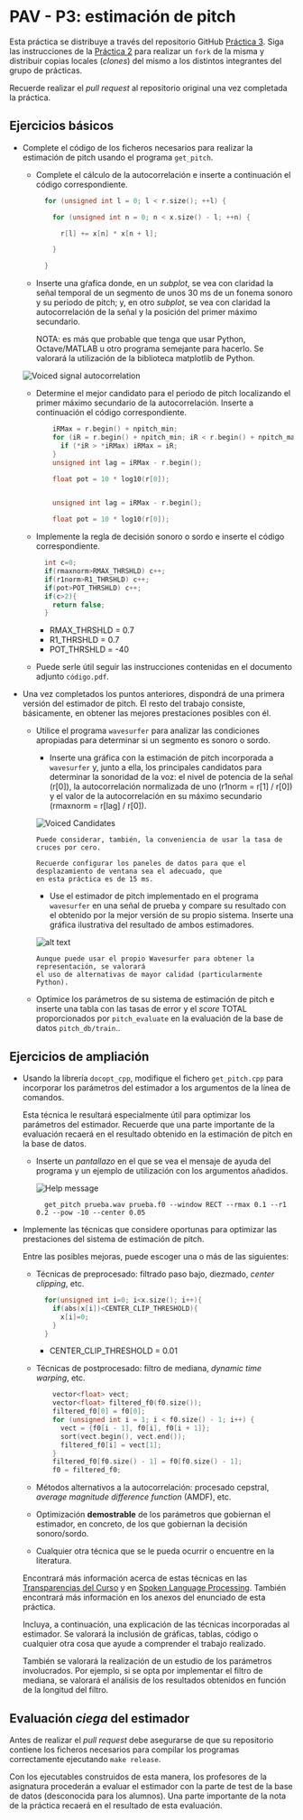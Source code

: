PAV - P3: estimación de pitch
=============================

Esta práctica se distribuye a través del repositorio GitHub [Práctica 3](https://github.com/albino-pav/P3).
Siga las instrucciones de la [Práctica 2](https://github.com/albino-pav/P2) para realizar un `fork` de la
misma y distribuir copias locales (*clones*) del mismo a los distintos integrantes del grupo de prácticas.

Recuerde realizar el *pull request* al repositorio original una vez completada la práctica.

Ejercicios básicos
------------------

- Complete el código de los ficheros necesarios para realizar la estimación de pitch usando el programa
  `get_pitch`.

   * Complete el cálculo de la autocorrelación e inserte a continuación el código correspondiente.
      ```cpp
        for (unsigned int l = 0; l < r.size(); ++l) {

          for (unsigned int n = 0; n < x.size() - l; ++n) {

            r[l] += x[n] * x[n + l];

          }

        }
      ```  
    
   * Inserte una gŕafica donde, en un *subplot*, se vea con claridad la señal temporal de un segmento de
     unos 30 ms de un fonema sonoro y su periodo de pitch; y, en otro *subplot*, se vea con claridad la
	 autocorrelación de la señal y la posición del primer máximo secundario.

	 NOTA: es más que probable que tenga que usar Python, Octave/MATLAB u otro programa semejante para
	 hacerlo. Se valorará la utilización de la biblioteca matplotlib de Python.
   
   ![Voiced signal autocorrelation](img/autocorrelation.png)

   * Determine el mejor candidato para el periodo de pitch localizando el primer máximo secundario de la
     autocorrelación. Inserte a continuación el código correspondiente.

      ```cpp
          iRMax = r.begin() + npitch_min;
          for (iR = r.begin() + npitch_min; iR < r.begin() + npitch_max; iR++) {
            if (*iR > *iRMax) iRMax = iR;
          }
          unsigned int lag = iRMax - r.begin();

          float pot = 10 * log10(r[0]);


          unsigned int lag = iRMax - r.begin();

          float pot = 10 * log10(r[0]);
      ```

   * Implemente la regla de decisión sonoro o sordo e inserte el código correspondiente.
      ```cpp
        int c=0;
        if(rmaxnorm>RMAX_THRSHLD) c++;
        if(r1norm>R1_THRSHLD) c++;
        if(pot>POT_THRSHLD) c++;
        if(c>2){
          return false;   
        }
      ```
      - RMAX_THRSHLD = 0.7
      - R1_THRSHLD = 0.7
      - POT_THRSHLD = -40

   * Puede serle útil seguir las instrucciones contenidas en el documento adjunto `código.pdf`.

- Una vez completados los puntos anteriores, dispondrá de una primera versión del estimador de pitch. El 
  resto del trabajo consiste, básicamente, en obtener las mejores prestaciones posibles con él.

  * Utilice el programa `wavesurfer` para analizar las condiciones apropiadas para determinar si un
    segmento es sonoro o sordo. 
	
	  - Inserte una gráfica con la estimación de pitch incorporada a `wavesurfer` y, junto a ella, los 
	    principales candidatos para determinar la sonoridad de la voz: el nivel de potencia de la señal
		(r[0]), la autocorrelación normalizada de uno (r1norm = r[1] / r[0]) y el valor de la
		autocorrelación en su máximo secundario (rmaxnorm = r[lag] / r[0]).

    ![Voiced Candidates](img/voicede_candidates.png)

		Puede considerar, también, la conveniencia de usar la tasa de cruces por cero.

	    Recuerde configurar los paneles de datos para que el desplazamiento de ventana sea el adecuado, que
		en esta práctica es de 15 ms.

      - Use el estimador de pitch implementado en el programa `wavesurfer` en una señal de prueba y compare
	    su resultado con el obtenido por la mejor versión de su propio sistema.  Inserte una gráfica
		ilustrativa del resultado de ambos estimadores.

    ![alt text](img/pitch_estimation.png)
     
		Aunque puede usar el propio Wavesurfer para obtener la representación, se valorará
	 	el uso de alternativas de mayor calidad (particularmente Python).
  
  * Optimice los parámetros de su sistema de estimación de pitch e inserte una tabla con las tasas de error
    y el *score* TOTAL proporcionados por `pitch_evaluate` en la evaluación de la base de datos 
	`pitch_db/train`..

Ejercicios de ampliación
------------------------

- Usando la librería `docopt_cpp`, modifique el fichero `get_pitch.cpp` para incorporar los parámetros del
  estimador a los argumentos de la línea de comandos.
  
  Esta técnica le resultará especialmente útil para optimizar los parámetros del estimador. Recuerde que
  una parte importante de la evaluación recaerá en el resultado obtenido en la estimación de pitch en la
  base de datos.

  * Inserte un *pantallazo* en el que se vea el mensaje de ayuda del programa y un ejemplo de utilización
    con los argumentos añadidos.

    ![Help message](img/docopt.png)
    ```
      get_pitch prueba.wav prueba.f0 --window RECT --rmax 0.1 --r1 0.2 --pow -10 --center 0.05
    ```

- Implemente las técnicas que considere oportunas para optimizar las prestaciones del sistema de estimación
  de pitch.

  Entre las posibles mejoras, puede escoger una o más de las siguientes:

  * Técnicas de preprocesado: filtrado paso bajo, diezmado, *center clipping*, etc.
      ```cpp
        for(unsigned int i=0; i<x.size(); i++){
          if(abs(x[i])<CENTER_CLIP_THRESHOLD){
            x[i]=0;
          }
        }
      ```
      - CENTER_CLIP_THRESHOLD = 0.01

  * Técnicas de postprocesado: filtro de mediana, *dynamic time warping*, etc.
    ```cpp
        vector<float> vect;
        vector<float> filtered_f0(f0.size());
        filtered_f0[0] = f0[0];
        for (unsigned int i = 1; i < f0.size() - 1; i++) {
          vect = {f0[i - 1], f0[i], f0[i + 1]};
          sort(vect.begin(), vect.end());
          filtered_f0[i] = vect[1];
        }
        filtered_f0[f0.size() - 1] = f0[f0.size() - 1];
        f0 = filtered_f0;
      ```

  * Métodos alternativos a la autocorrelación: procesado cepstral, *average magnitude difference function*
    (AMDF), etc.
  * Optimización **demostrable** de los parámetros que gobiernan el estimador, en concreto, de los que
    gobiernan la decisión sonoro/sordo.
  * Cualquier otra técnica que se le pueda ocurrir o encuentre en la literatura.

  Encontrará más información acerca de estas técnicas en las [Transparencias del Curso](https://atenea.upc.edu/pluginfile.php/2908770/mod_resource/content/3/2b_PS%20Techniques.pdf)
  y en [Spoken Language Processing](https://discovery.upc.edu/iii/encore/record/C__Rb1233593?lang=cat).
  También encontrará más información en los anexos del enunciado de esta práctica.

  Incluya, a continuación, una explicación de las técnicas incorporadas al estimador. Se valorará la
  inclusión de gráficas, tablas, código o cualquier otra cosa que ayude a comprender el trabajo realizado.

  También se valorará la realización de un estudio de los parámetros involucrados. Por ejemplo, si se opta
  por implementar el filtro de mediana, se valorará el análisis de los resultados obtenidos en función de
  la longitud del filtro.
   

Evaluación *ciega* del estimador
-------------------------------

Antes de realizar el *pull request* debe asegurarse de que su repositorio contiene los ficheros necesarios
para compilar los programas correctamente ejecutando `make release`.

Con los ejecutables construidos de esta manera, los profesores de la asignatura procederán a evaluar el
estimador con la parte de test de la base de datos (desconocida para los alumnos). Una parte importante de
la nota de la práctica recaerá en el resultado de esta evaluación.
